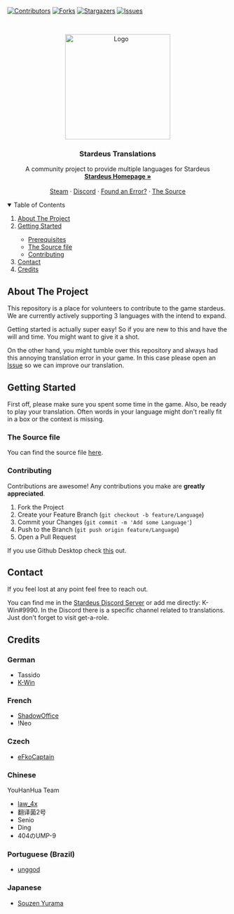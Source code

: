 [![Contributors][contributors-shield]][contributors-url]
[![Forks][forks-shield]][forks-url]
[![Stargazers][stars-shield]][stars-url]
[![Issues][issues-shield]][issues-url]



<!-- PROJECT LOGO -->
<br />
<p align="center">
  <a href="https://github.com/K-Win/stardeus-translations">
    <img src="https://presskit.kodolinija.com/stardeus/images/ShipComputerRotating.gif" alt="Logo" width="240" height="240">
  </a>

  <h3 align="center">Stardeus Translations</h3>

  <p align="center">
    A community project to provide multiple languages for Stardeus
    <br />
    <a href="https://stardeusgame.com/"><strong>Stardeus Homepage »</strong></a>
    <br />
    <br />
    <a href="https://store.steampowered.com/app/1380910/Stardeus/">Steam</a>
    ·
    <a href="https://discord.com/invite/89amEwP">Discord</a>
    ·
    <a href="https://github.com/othneildrew/Best-README-Template/issues">Found an Error?</a>
    ·
    <a href="https://docs.google.com/spreadsheets/d/1iiaORk6Ma5c2DpijK3oFs08fdk9PAe7QsCoiiBzdEUU/edit?usp=sharing">The Source</a>
  </p>
</p>



<!-- TABLE OF CONTENTS -->
<details open="open">
  <summary>Table of Contents</summary>
  <ol>
    <li> <a href="#about-the-project">About The Project</a></li>
    <li><a href="#getting-started">Getting Started</a></li>
    <ul>
        <li><a href="#prerequisites">Prerequisites</a></li>
        <li><a href="#the-source-file">The Source file</a></li>
        <li><a href="#installation">Contributing</a></li>
      </ul>
    <li><a href="#contact">Contact</a></li>
    <li><a href="#credits">Credits</a></li>
  </ol>
</details>



<!-- ABOUT THE PROJECT -->
## About The Project

This repository is a place for volunteers to contribute to the game stardeus.
We are currently actively supporting 3 languages with the intend to expand.

Getting started is actually super easy!
So if you are new to this and have the will and time. You might want to give it a shot.

On the other hand, you might tumble over this repository and always had this annoying translation error in your game.
In this case please open an <a href="https://github.com/othneildrew/Best-README-Template/issues">Issue</a> so we can improve our translation.



<!-- GETTING STARTED -->
## Getting Started

First off, please make sure you spent some time in the game.
Also, be ready to play your translation. Often words in your language might don't really fit in a box or the context is missing.

### The Source file

You can find the source file <a href="https://docs.google.com/spreadsheets/d/1iiaORk6Ma5c2DpijK3oFs08fdk9PAe7QsCoiiBzdEUU/edit#gid=0">here</a>.

### Contributing

Contributions are awesome! Any contributions you make are **greatly appreciated**.

1. Fork the Project
2. Create your Feature Branch (`git checkout -b feature/Language`)
3. Commit your Changes (`git commit -m 'Add some Language'`)
4. Push to the Branch (`git push origin feature/Language`)
5. Open a Pull Request

If you use Github Desktop check [this](https://docs.github.com/en/desktop/contributing-and-collaborating-using-github-desktop/adding-and-cloning-repositories/cloning-and-forking-repositories-from-github-desktop) out.

<!-- CONTACT -->
## Contact

If you feel lost at any point feel free to reach out.

You can find me in the <a href="https://discord.com/invite/89amEwP">Stardeus Discord Server</a> or add me directly: K-Win#9990.
In the Discord there is a specific channel related to translations.
Just don't forget to visit get-a-role.



<!-- CREDITS -->
## Credits

### German

* Tassido
* [K-Win](https://github.com/K-Win)

### French

* [ShadowOffice](https://github.com/shadowoffice)
* !Neo

### Czech

* [eFkoCaptain](https://github.com/eFkoCaptain)


### Chinese 

YouHanHua Team

* [law_4x](https://github.com/law4x)
* 翻译菌2号
* Senio
* Ding
* 404のUMP-9

### Portuguese (Brazil)

* [unggod](https://github.com/unggod)


<!-- MARKDOWN LINKS & IMAGES -->
<!-- https://www.markdownguide.org/basic-syntax/#reference-style-links -->
[contributors-shield]: https://img.shields.io/github/contributors/K-Win/stardeus-translations.svg?style=for-the-badge
[contributors-url]: https://github.com/K-Win/stardeus-translations/graphs/contributors
[forks-shield]: https://img.shields.io/github/forks/K-Win/stardeus-translations.svg?style=for-the-badge
[forks-url]: https://github.com/K-Win/stardeus-translations/network/members
[stars-shield]: https://img.shields.io/github/stars/K-Win/stardeus-translations.svg?style=for-the-badge
[stars-url]: https://github.com/K-Win/stardeus-translations/stargazers
[issues-shield]: https://img.shields.io/github/issues/K-Win/stardeus-translations.svg?style=for-the-badge
[issues-url]: https://github.com/K-Win/stardeus-translations/issues

### Japanese

* [Souzen Yurama](https://github.com/s-yurama)

